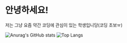 # 안녕하세요!

저는 그냥 요즘 약간 코딩에 관심이 있는 학생입니당(코딩 초보ㅠ)



![Anurag's GitHub stats](https://github-readme-stats.vercel.app/api?username=Peuti1&show_icons=true&theme=radical)     ![Top Langs](https://github-readme-stats.vercel.app/api/top-langs/?username=Peuti1&langs_count=8)



